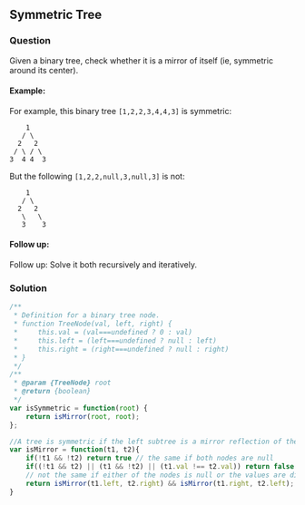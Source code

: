 ## Symmetric Tree

### Question

Given a binary tree, check whether it is a mirror of itself (ie, symmetric around its center).

#### Example:
For example, this binary tree `[1,2,2,3,4,4,3]` is symmetric:
```shell
    1
   / \
  2   2
 / \ / \
3  4 4  3
```

But the following `[1,2,2,null,3,null,3]` is not:
```shell
    1
   / \
  2   2
   \   \
   3    3
```

#### Follow up:
Follow up: Solve it both recursively and iteratively.

### Solution
```javascript
/**
 * Definition for a binary tree node.
 * function TreeNode(val, left, right) {
 *     this.val = (val===undefined ? 0 : val)
 *     this.left = (left===undefined ? null : left)
 *     this.right = (right===undefined ? null : right)
 * }
 */
/**
 * @param {TreeNode} root
 * @return {boolean}
 */
var isSymmetric = function(root) {
    return isMirror(root, root);
};

//A tree is symmetric if the left subtree is a mirror reflection of the right subtree.
var isMirror = function(t1, t2){
    if(!t1 && !t2) return true // the same if both nodes are null
    if((!t1 && t2) || (t1 && !t2) || (t1.val !== t2.val)) return false 
    // not the same if either of the nodes is null or the values are different
    return isMirror(t1.left, t2.right) && isMirror(t1.right, t2.left);
}
```
